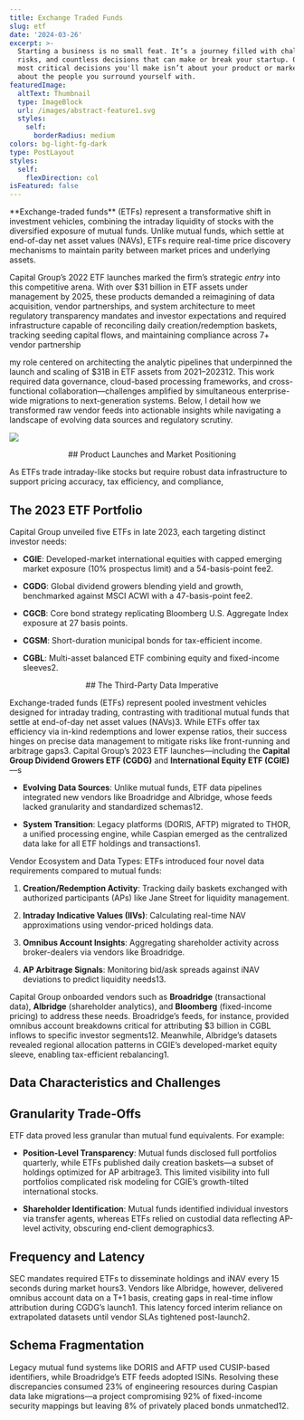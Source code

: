 ```yaml
---
title: Exchange Traded Funds
slug: etf
date: '2024-03-26'
excerpt: >-
  Starting a business is no small feat. It’s a journey filled with challenges,
  risks, and countless decisions that can make or break your startup. One of the
  most critical decisions you'll make isn’t about your product or market—it's
  about the people you surround yourself with.
featuredImage:
  altText: Thumbnail
  type: ImageBlock
  url: /images/abstract-feature1.svg
  styles:
    self:
      borderRadius: medium
colors: bg-light-fg-dark
type: PostLayout
styles:
  self:
    flexDirection: col
isFeatured: false
---
```

<div style="text-align: left">**Exchange-traded funds** (ETFs) represent a transformative shift in investment vehicles, combining the intraday liquidity of stocks with the diversified exposure of mutual funds. Unlike mutual funds, which settle at end-of-day net asset values (NAVs), ETFs require real-time price discovery mechanisms to maintain parity between market prices and underlying assets. </div>

Capital Group’s 2022 ETF launches marked the firm’s strategic *entry* into this competitive arena. With over $31 billion in ETF assets under management by 2025, these products demanded a reimagining of data acquisition, vendor partnerships, and system architecture to meet regulatory transparency mandates and investor expectations and required infrastructure capable of reconciling daily creation/redemption baskets, tracking seeding capital flows, and maintaining compliance across 7+ vendor partnership

my role centered on architecting the analytic pipelines that underpinned the launch and scaling of $31B in ETF assets from 2021–202312. This work required data governance, cloud-based processing frameworks, and cross-functional collaboration—challenges amplified by simultaneous enterprise-wide migrations to next-generation systems. Below, I detail how we transformed raw vendor feeds into actionable insights while navigating a landscape of evolving data sources and regulatory scrutiny.

![](/images/etfmutual.png)

<div style="text-align: center">## Product Launches and Market Positioning</div>

As ETFs trade intraday-like stocks but require robust data infrastructure to support pricing accuracy, tax efficiency, and compliance,  

## The 2023 ETF Portfolio

Capital Group unveiled five ETFs in late 2023, each targeting distinct investor needs:

*   **CGIE**: Developed-market international equities with capped emerging market exposure (10% prospectus limit) and a 54-basis-point fee2.

*   **CGDG**: Global dividend growers blending yield and growth, benchmarked against MSCI ACWI with a 47-basis-point fee2.

*   **CGCB**: Core bond strategy replicating Bloomberg U.S. Aggregate Index exposure at 27 basis points.

*   **CGSM**: Short-duration municipal bonds for tax-efficient income.

*   **CGBL**: Multi-asset balanced ETF combining equity and fixed-income sleeves2.

<div style="text-align: center">## The Third-Party Data Imperative</div>

Exchange-traded funds (ETFs) represent pooled investment vehicles designed for intraday trading, contrasting with traditional mutual funds that settle at end-of-day net asset values (NAVs)3. While ETFs offer tax efficiency via in-kind redemptions and lower expense ratios, their success hinges on precise data management to mitigate risks like front-running and arbitrage gaps3. Capital Group’s 2023 ETF launches—including the **Capital Group Dividend Growers ETF (CGDG)** and **International Equity ETF (CGIE)**—s

*   **Evolving Data Sources**: Unlike mutual funds, ETF data pipelines integrated new vendors like Broadridge and Albridge, whose feeds lacked granularity and standardized schemas12.

*   **System Transition**: Legacy platforms (DORIS, AFTP) migrated to THOR, a unified processing engine, while Caspian emerged as the centralized data lake for all ETF holdings and transactions1.

Vendor Ecosystem and Data Types: ETFs introduced four novel data requirements compared to mutual funds:

1.  **Creation/Redemption Activity**: Tracking daily baskets exchanged with authorized participants (APs) like Jane Street for liquidity management.

2.  **Intraday Indicative Values (IIVs)**: Calculating real-time NAV approximations using vendor-priced holdings data.

3.  **Omnibus Account Insights**: Aggregating shareholder activity across broker-dealers via vendors like Broadridge.

4.  **AP Arbitrage Signals**: Monitoring bid/ask spreads against iNAV deviations to predict liquidity needs13.

Capital Group onboarded vendors such as **Broadridge** (transactional data), **Albridge** (shareholder analytics), and **Bloomberg** (fixed-income pricing) to address these needs. Broadridge’s feeds, for instance, provided omnibus account breakdowns critical for attributing $3 billion in CGBL inflows to specific investor segments12. Meanwhile, Albridge’s datasets revealed regional allocation patterns in CGIE’s developed-market equity sleeve, enabling tax-efficient rebalancing1.

## Data Characteristics and Challenges

## Granularity Trade-Offs

ETF data proved less granular than mutual fund equivalents. For example:

*   **Position-Level Transparency**: Mutual funds disclosed full portfolios quarterly, while ETFs published daily creation baskets—a subset of holdings optimized for AP arbitrage3. This limited visibility into full portfolios complicated risk modeling for CGIE’s growth-tilted international stocks.

*   **Shareholder Identification**: Mutual funds identified individual investors via transfer agents, whereas ETFs relied on custodial data reflecting AP-level activity, obscuring end-client demographics3.

## Frequency and Latency

SEC mandates required ETFs to disseminate holdings and iNAV every 15 seconds during market hours3. Vendors like Albridge, however, delivered omnibus account data on a T+1 basis, creating gaps in real-time inflow attribution during CGDG’s launch1. This latency forced interim reliance on extrapolated datasets until vendor SLAs tightened post-launch2.

## Schema Fragmentation

Legacy mutual fund systems like DORIS and AFTP used CUSIP-based identifiers, while Broadridge’s ETF feeds adopted ISINs. Resolving these discrepancies consumed 23% of engineering resources during Caspian data lake migrations—a project compromising 92% of fixed-income security mappings but leaving 8% of privately placed bonds unmatched12.
